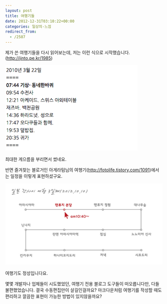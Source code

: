 ```yaml
---
layout: post
title: 여행기들
date: 2012-12-31T03:10:22+00:00
categories: 일상의-느낌
redirect_from:
  - /2587
---
```


제가 쓴 여행기들을 다시 읽어보는데, 저는 이런 식으로 시작했습니다. (<a href="http://jinto.pe.kr/1985">http://jinto.pe.kr/1985</a>)

![ ](/assets/media/uploads_2012_12_스크린샷-2012-12-31-오전-11.48.39.png)

최대한 게으름을 부리면서 썼네요.

반면 즐겨찾는 블로거인 아게라텀님의 여행기(<a href="http://fotolife.tistory.com/1091">http://fotolife.tistory.com/1091</a>)에서는 일정을 이렇게 표현하셨구요.

![ ](/assets/media/uploads_2012_12_스크린샷-2012-12-31-오전-11.44.18.png)

여행기도 정성입니다요.

몇몇 개발자나 업체들이 시도했었던, 여행기 전용 블로그 도구들이 떠오릅니다만, 다들 불편했었습니다. 결국 수동편집만이 살길인걸까요? 마크다운처럼 여행기를 작성할 때도 편리하고 깔끔한 표현이 가능한 방법이 있지않을까요?
